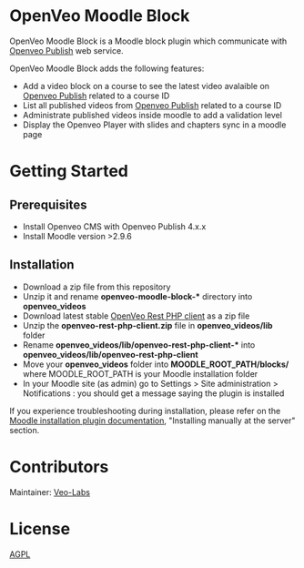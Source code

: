 # OpenVeo Moodle Block

OpenVeo Moodle Block is a Moodle block plugin which communicate with [Openveo Publish](https://github.com/veo-labs/openveo-publish) web service.

OpenVeo Moodle Block adds the following features:

- Add a video block on a course to see the latest video avalaible on [Openveo Publish](https://github.com/veo-labs/openveo-publish) related to a course ID
- List all published videos from [Openveo Publish](https://github.com/veo-labs/openveo-publish) related to a course ID
- Administrate published videos inside moodle to add a validation level
- Display the Openveo Player with slides and chapters sync in a moodle page

# Getting Started

## Prerequisites
- Install Openveo CMS with Openveo Publish 4.x.x
- Install Moodle version >2.9.6

## Installation
- Download a zip file from this repository
- Unzip it and rename **openveo-moodle-block-\*** directory into **openveo_videos**
- Download latest stable [OpenVeo Rest PHP client](https://github.com/veo-labs/openveo-rest-php-client) as a zip file
- Unzip the **openveo-rest-php-client.zip** file in **openveo_videos/lib** folder
- Rename **openveo_videos/lib/openveo-rest-php-client-\*** into **openveo_videos/lib/openveo-rest-php-client**
- Move your **openveo_videos** folder into **MOODLE_ROOT_PATH/blocks/** where MOODLE_ROOT_PATH is your Moodle installation folder
- In your Moodle site (as admin) go to Settings > Site administration > Notifications : you should get a message saying the plugin is installed

If you experience troubleshooting during installation, please refer on the [Moodle installation plugin documentation](https://docs.moodle.org/29/en/Installing_plugins), "Installing manually at the server" section.

# Contributors

Maintainer: [Veo-Labs](http://www.veo-labs.com/)

# License

[AGPL](http://www.gnu.org/licenses/agpl-3.0.en.html)
